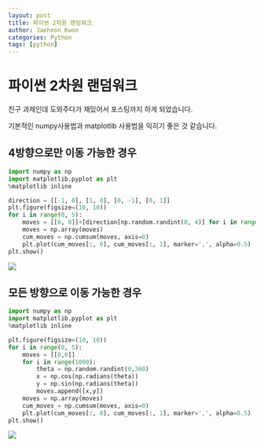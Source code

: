 ```yaml
---
layout: post
title: 파이썬 2차원 랜덤워크
author: Jaeheon Kwon
categories: Python
tags: [python]
---
```


# 파이썬 2차원 랜덤워크

친구 과제인데 도와주다가 재밌어서 포스팅까지 하게 되었습니다.

기본적인 numpy사용법과 matplotlib 사용법을 익히기 좋은 것 같습니다.

## 4방향으로만 이동 가능한 경우

```python
import numpy as np
import matplotlib.pyplot as plt
%matplotlib inline

direction = [[-1, 0], [1, 0], [0, -1], [0, 1]]
plt.figure(figsize=(10, 10))
for i in range(0, 5):
    moves = [[0, 0]]+[direction[np.random.randint(0, 4)] for i in range(0, 1000)]
    moves = np.array(moves)
    cum_moves = np.cumsum(moves, axis=0)
    plt.plot(cum_moves[:, 0], cum_moves[:, 1], marker=',', alpha=0.5)
plt.show()
```

<img src = "https://py-tonic.github.io/images/randomwalk/1.png">

## 모든 방향으로 이동 가능한 경우

```python
import numpy as np
import matplotlib.pyplot as plt
%matplotlib inline

plt.figure(figsize=(10, 10))
for i in range(0, 5):
    moves = [[0,0]]
    for i in range(1000):
        theta = np.random.randint(0,360)
        x = np.cos(np.radians(theta))
        y = np.sin(np.radians(theta))
        moves.append([x,y])
    moves = np.array(moves)
    cum_moves = np.cumsum(moves, axis=0)
    plt.plot(cum_moves[:, 0], cum_moves[:, 1], marker=',', alpha=0.5)
plt.show()
```

<img src = "https://py-tonic.github.io/images/randomwalk/2.png">